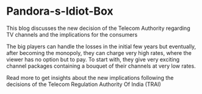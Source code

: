 # Pandora-s-Idiot-Box
This blog discusses the new decision of the Telecom Authority regarding TV channels and the implications for the consumers

The big players can handle the losses in the initial few years but eventually, after becoming the monopoly, they can charge very high rates, where the viewer has no option but to pay. To start with, they give very exciting channel packages containing a bouquet of their channels at very low rates.

Read more to get insights about the new implications following the decisions of the Telecom Regulation Authority Of India (TRAI)
